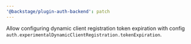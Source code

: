 ```yaml
---
'@backstage/plugin-auth-backend': patch
---
```


Allow configuring dynamic client registration token expiration with config `auth.experimentalDynamicClientRegistration.tokenExpiration`.
